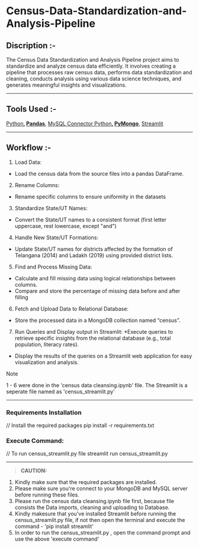 # Census-Data-Standardization-and-Analysis-Pipeline

## Discription :-
The Census Data Standardization and Analysis Pipeline project aims to standardize and analyze census data efficiently. 
It involves creating a pipeline that processes raw census data, performs data standardization and cleaning, conducts analysis using various data science techniques, and generates meaningful insights and visualizations.

---

## Tools Used :-
[Python](https://www.python.org/downloads/)__, [Pandas](https://pandas.pydata.org/pandas-docs/stable/getting_started/install.html)__, [MySQL Connector Python](https://pypi.org/project/mysql-connector-python/)__, [PyMongo](https://pypi.org/project/pymongo/)__, [Streamlit](https://docs.streamlit.io/)

---

## Workflow :-
1. Load Data:
  * Load the census data from the source files into a pandas DataFrame.
2. Rename Columns: 
  * Rename specific columns to ensure uniformity in the datasets
3. Standardize State/UT Names:
  * Convert the State/UT names to a consistent format (first letter uppercase, rest lowercase, except "and")
4. Handle New State/UT Formations:
  * Update State/UT names for districts affected by the formation of Telangana (2014) and Ladakh (2019) using provided district lists.
5. Find and Process Missing Data:
  * Calculate and fill missing data using logical relationships between columns.
  * Compare and store the percentage of missing data before and after filling
6. Fetch and Upload Data to Relational Database:
  * Store the processed data in a MongoDB collection named “census”.
7. Run Queries and Display output in Streamlit:
  *Execute queries to retrieve specific insights from the relational database (e.g., total population, literacy rates).
  * Display the results of the queries on a Streamlit web application for easy visualization and analysis.

    
> [!NOTE]
1 - 6 were done in the 'census data cleansing.ipynb' file.
The Streamlit is a seperate file named as 'census_streamlit.py'

---

### Requirements Installation
  // Install the required packages
  pip install -r requirements.txt
  
### Execute Command:

  // To run census_streamlit.py file
  streamlit run census_streamlit.py

---

> **CAUTION:** 
1. Kindly make sure that the required packages are installed.
2. Please make sure you're connect to your MongoDB and MySQL server before running these files.
3. Please run the census data cleansing.ipynb file first, because file consists the Data imports, cleaning and uploading to Database.
4. Kindly makesure that you've installed Streamlit before running the census_streamlit.py file, if not then open the terminal and execute the command - 'pip install streamlit'
5. In order to run the census_streamlit.py , open the command prompt and use the above 'execute command'
